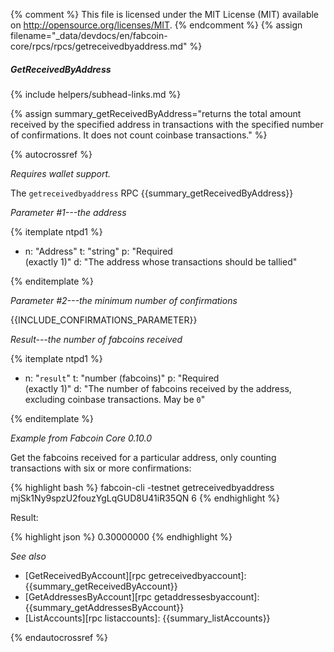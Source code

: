 {% comment %}
This file is licensed under the MIT License (MIT) available on
http://opensource.org/licenses/MIT.
{% endcomment %}
{% assign filename="_data/devdocs/en/fabcoin-core/rpcs/rpcs/getreceivedbyaddress.md" %}

##### GetReceivedByAddress
{% include helpers/subhead-links.md %}

{% assign summary_getReceivedByAddress="returns the total amount received by the specified address in transactions with the specified number of confirmations. It does not count coinbase transactions." %}

{% autocrossref %}

*Requires wallet support.*

The `getreceivedbyaddress` RPC {{summary_getReceivedByAddress}}

*Parameter #1---the address*

{% itemplate ntpd1 %}
- n: "Address"
  t: "string"
  p: "Required<br>(exactly 1)"
  d: "The address whose transactions should be tallied"

{% enditemplate %}

*Parameter #2---the minimum number of confirmations*

{{INCLUDE_CONFIRMATIONS_PARAMETER}}

*Result---the number of fabcoins received*

{% itemplate ntpd1 %}
- n: "`result`"
  t: "number (fabcoins)"
  p: "Required<br>(exactly 1)"
  d: "The number of fabcoins received by the address, excluding coinbase transactions.  May be `0`"

{% enditemplate %}

*Example from Fabcoin Core 0.10.0*

Get the fabcoins received for a particular address, only counting
transactions with six or more confirmations:

{% highlight bash %}
fabcoin-cli -testnet getreceivedbyaddress mjSk1Ny9spzU2fouzYgLqGUD8U41iR35QN 6
{% endhighlight %}

Result:

{% highlight json %}
0.30000000
{% endhighlight %}

*See also*

* [GetReceivedByAccount][rpc getreceivedbyaccount]: {{summary_getReceivedByAccount}}
* [GetAddressesByAccount][rpc getaddressesbyaccount]: {{summary_getAddressesByAccount}}
* [ListAccounts][rpc listaccounts]: {{summary_listAccounts}}

{% endautocrossref %}
